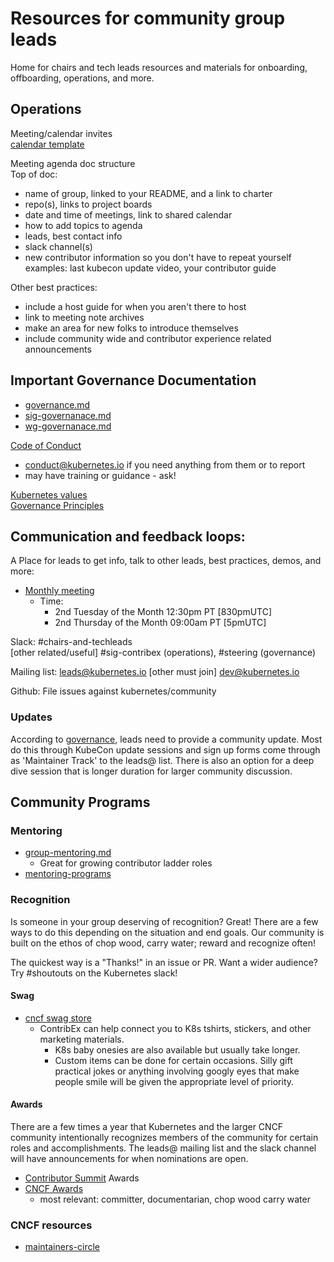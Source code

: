 # Resources for community group leads 
Home for chairs and tech leads resources and materials for onboarding,
offboarding, operations, and more.
## Operations

Meeting/calendar invites  
[calendar template]

Meeting agenda doc structure  
Top of doc:  
- name of group, linked to your README, and a link to charter  
- repo(s), links to project boards  
- date and time of meetings, link to shared calendar  
- how to add topics to agenda  
- leads, best contact info  
- slack channel(s)  
- new contributor information so you don't have to repeat yourself  
  examples: last kubecon update video, your contributor guide

Other best practices: 
- include a host guide for when you aren't there to host  
- link to meeting note archives  
- make an area for new folks to introduce themselves  
- include community wide and contributor experience related announcements 
  
## Important Governance Documentation
  
  - [governance.md]
  - [sig-governanace.md]
  - [wg-governanace.md]
  
[Code of Conduct]
  - conduct@kubernetes.io if you need anything from them or to report
  - may have training or guidance - ask!
  
  [Kubernetes values]  
  [Governance Principles]
## Communication and feedback loops:

A Place for leads to get info, talk to other leads, best practices, demos, and
more: 
  - [Monthly meeting]
    - Time:
      * 2nd Tuesday of the Month 12:30pm PT [830pmUTC]
      * 2nd Thursday of the Month 09:00am PT [5pmUTC]
   
  Slack: #chairs-and-techleads   
  [other related/useful] #sig-contribex (operations), #steering 
  (governance) 
  
  Mailing list: [leads@kubernetes.io]
  [other must join] dev@kubernetes.io  
  
  Github: File issues against kubernetes/community  

### Updates
According to [governance](#important-governance-documentation), leads need to 
provide a community update. Most do this through KubeCon update sessions and 
sign up forms come through as 'Maintainer Track' to the leads@ list. There is 
also an option for a deep dive session that is longer duration for larger 
community discussion. 
  ## Community Programs
  
  ### Mentoring
     
   - [group-mentoring.md]
     - Great for growing contributor ladder roles 
   - [mentoring-programs]

### Recognition 

Is someone in your group deserving of recognition? Great! There are a few ways
to do this depending on the situation and end goals. Our community is built
on the ethos of chop wood, carry water; reward and recognize often! 

The quickest way is a "Thanks!" in an issue or PR. Want a wider audience?
Try #shoutouts on the Kubernetes slack!  
#### Swag
- [cncf swag store]
  - ContribEx can help connect you to K8s tshirts, stickers, and other
      marketing materials.
    - K8s baby onesies are also available but usually take longer.
    - Custom items can be done for certain occasions. Silly gift practical 
      jokes or anything involving googly eyes that make people smile will be 
      given the appropriate level of priority.
#### Awards
There are a few times a year that Kubernetes and the larger CNCF community 
intentionally recognizes members of the community for certain roles and 
accomplishments. The leads@ mailing list and the slack channel will have 
announcements for when nominations are open. 
- [Contributor Summit] Awards
- [CNCF Awards]
  - most relevant: committer, documentarian, chop wood carry water 
### CNCF resources
  - [maintainers-circle]



[Monthly meeting]: https://docs.google.com/document/d/1Jio9rEtYxlBbntF8mRGmj6Q1JAdzZ9fTDo3ru1HK_LI/edit
[values]: https://github.com/kubernetes/community/blob/master/values.md
[Governance Principles]: https://github.com/kubernetes/community/blob/master/governance.md#principles
[code of conduct]: https://github.com/kubernetes/community/tree/master/committee-code-of-conduct
[Mentoring, succession planning, and staffing]: https://github.com/kubernetes/community/tree/master/mentoring
[Kubernetes values]: https://github.com/kubernetes/community/blob/master/values.md
[governance.md]: https://github.com/kubernetes/community/blob/master/governance.md
[sig-governanace.md]: https://github.com/kubernetes/community/blob/master/committee-steering/governance/sig-governance.md
[wg-governanace.md]: https://github.com/kubernetes/community/blob/master/committee-steering/governance/wg-governance.md
[group-mentoring.md]: https://github.com/kubernetes/community/blob/master/mentoring/processes/group-mentoring.md
[mentoring-programs]: https://github.com/kubernetes/community/tree/master/mentoring/programs
[maintainers-circle]: https://github.com/cncf/sig-contributor-strategy/tree/master/maintainers-circle
[Contributor Summit]: https://github.com/kubernetes/community/blob/master/events/awards/playbook.md
[CNCF Awards]: https://github.com/cncf/awards 
[cncf swag store]: (https://store.cncf.io/collections/kubernetes) 
[calendar template]: https://github.com/kubernetes/community/blob/master/communication/calendar-guidelines.md#calendar-event-template
[leads@kubernetes.io]: https://github.com/kubernetes/k8s.io/blob/aa1214087863c7a850bf84936bd1d1b67d0064a9/groups/groups.yaml#L6

